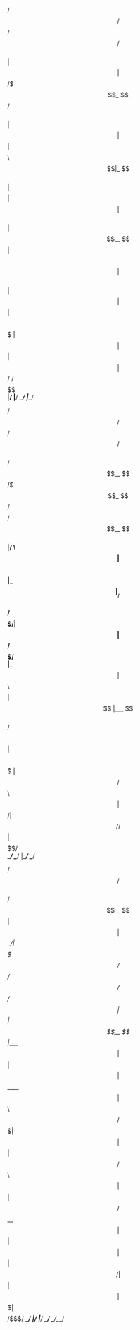 
  /$$   /$$  /$$$$$$    /$$                  
 | $$  | $$ /$$$_  $$ /$$$$                  
 | $$  | $$| $$$$\ $$|_  $$                  
 | $$$$$$$$| $$ $$ $$  | $$                  
 | $$__  $$| $$\ $$$$  | $$                  
 | $$  | $$| $$ \ $$$  | $$                  
 | $$  | $$|  $$$$$$/ /$$$$$$                
 |__/  |__/ \______/ |______/                
                                             
                                             
                                             
   /$$$$$$   /$$$$$$    /$$    /$$$$$$       
  /$$__  $$ /$$$_  $$ /$$$$   /$$__  $$      
 |__/  \ $$| $$$$\ $$|_  $$  |__/  \ $$      
    /$$$$$/| $$ $$ $$  | $$     /$$$$$/      
   |___  $$| $$\ $$$$  | $$    |___  $$      
  /$$  \ $$| $$ \ $$$  | $$   /$$  \ $$      
 |  $$$$$$/|  $$$$$$/ /$$$$$$|  $$$$$$/      
  \______/  \______/ |______/ \______/       
                                             
                                             
                                             
   /$$$$$$  /$$                              
  /$$__  $$| $$                              
 | $$  \__/| $$$$$$$   /$$$$$$  /$$  /$$  /$$
 |  $$$$$$ | $$__  $$ |____  $$| $$ | $$ | $$
  \____  $$| $$  \ $$  /$$$$$$$| $$ | $$ | $$
  /$$  \ $$| $$  | $$ /$$__  $$| $$ | $$ | $$
 |  $$$$$$/| $$  | $$|  $$$$$$$|  $$$$$/$$$$/
  \______/ |__/  |__/ \_______/ \_____/\___/ 
  
